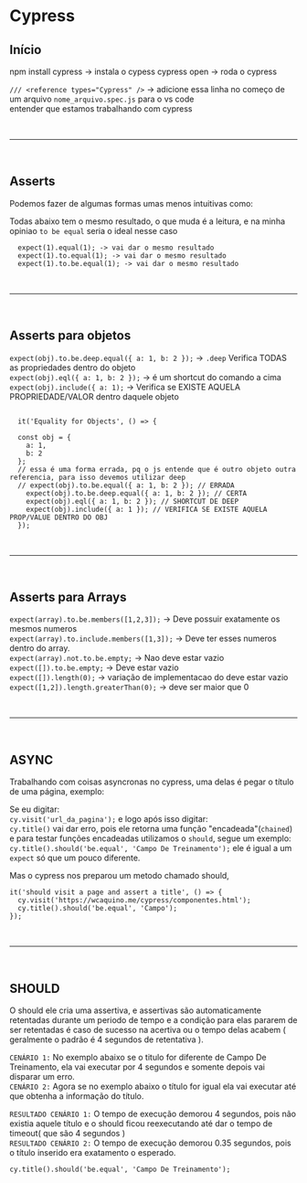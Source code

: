 # Cypress

## Início

npm install cypress -> instala o cypess
  cypress open -> roda o cypress

`/// <reference types="Cypress" />` -> adicione essa linha no começo de um arquivo `nome_arquivo.spec.js` para o vs code<br> entender que estamos trabalhando com cypress

<br/>

---

<br/>


## Asserts

  Podemos fazer de algumas formas umas menos intuitivas como:<br>
  
  Todas abaixo tem o mesmo resultado, o que muda é a leitura, e na minha opiniao `to be equal` seria o ideal nesse caso
  
  ```
    expect(1).equal(1); -> vai dar o mesmo resultado
    expect(1).to.equal(1); -> vai dar o mesmo resultado
    expect(1).to.be.equal(1); -> vai dar o mesmo resultado
  ```

<br/>

---

<br/>

## Asserts para objetos

`expect(obj).to.be.deep.equal({ a: 1, b: 2 });` -> `.deep` Verifica TODAS as propriedades dentro do objeto<br>
`expect(obj).eql({ a: 1, b: 2 });` -> é um shortcut do comando a cima 
`expect(obj).include({ a: 1);` -> Verifica se EXISTE AQUELA PROPRIEDADE/VALOR dentro daquele objeto 

  ```

    it('Equality for Objects', () => {
  
    const obj = {
      a: 1,
      b: 2
    };
    // essa é uma forma errada, pq o js entende que é outro objeto outra referencia, para isso devemos utilizar deep
    // expect(obj).to.be.equal({ a: 1, b: 2 }); // ERRADA
      expect(obj).to.be.deep.equal({ a: 1, b: 2 }); // CERTA
      expect(obj).eql({ a: 1, b: 2 }); // SHORTCUT DE DEEP
      expect(obj).include({ a: 1 }); // VERIFICA SE EXISTE AQUELA PROP/VALUE DENTRO DO OBJ
    });

  ```

<br/>

---

<br/>

## Asserts para Arrays

`expect(array).to.be.members([1,2,3]);` -> Deve possuir exatamente os mesmos numeros<br>
`expect(array).to.include.members([1,3]);` -> Deve ter esses numeros dentro do array.<br>
`expect(array).not.to.be.empty;` -> Nao deve estar vazio<br>
`expect([]).to.be.empty;` -> Deve estar vazio<br>
`expect([]).length(0);` -> variação de implementacao do deve estar vazio<br>
`expect([1,2]).length.greaterThan(0);` -> deve ser maior que 0<br>

<br/>

---

<br/>

## ASYNC

Trabalhando com coisas asyncronas no cypress, uma delas é pegar o título de uma página, exemplo:

Se eu digitar:<br>
`cy.visit('url_da_pagina');` e logo após isso digitar:<br>
`cy.title()` vai dar erro, pois ele retorna uma função "encadeada"(`chained`) e para testar funções encadeadas utilizamos o `should`, segue um exemplo:<br>
`cy.title().should('be.equal', 'Campo De Treinamento');` ele é igual a um `expect` só que um pouco diferente.

Mas o cypress nos preparou um metodo chamado should,

```
it('should visit a page and assert a title', () => {
  cy.visit('https://wcaquino.me/cypress/componentes.html');
  cy.title().should('be.equal', 'Campo');
});
```

<br/>

---

<br/>

## SHOULD

O should ele cria uma assertiva, e assertivas são automaticamente retentadas durante um periodo de tempo e a condição 
para elas pararem de ser retentadas é caso de sucesso na acertiva ou o tempo delas acabem ( geralmente o padrão é 4 segundos de retentativa ).

`CENÁRIO 1:` No exemplo abaixo se o titulo for diferente de Campo De Treinamento, ela vai executar por 4 segundos e somente depois vai disparar um erro.<br>
`CENÁRIO 2:` Agora se no exemplo abaixo o título for igual ela vai executar até que obtenha a informação do título.

`RESULTADO CENÁRIO 1:` O tempo de execução demorou 4 segundos, pois não existia aquele título e o should ficou reexecutando até dar o tempo de timeout( que são 4 segundos ) <br>
`RESULTADO CENÁRIO 2:` O tempo de execução demorou 0.35 segundos, pois o título inserido era exatamento o esperado.


`cy.title().should('be.equal', 'Campo De Treinamento');` 